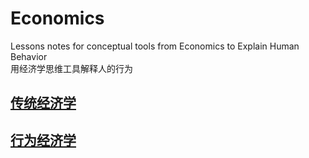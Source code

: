 # Economics
Lessons notes for conceptual tools from Economics to Explain Human Behavior  
用经济学思维工具解释人的行为

## [传统经济学](/传统经济学.md)

## [行为经济学](/行为经济学.md)
